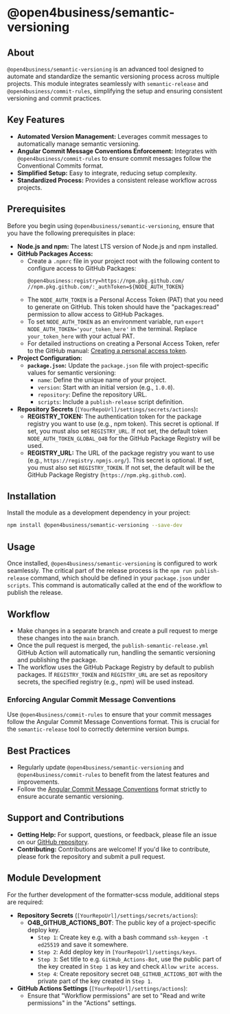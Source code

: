# @open4business/semantic-versioning

## About

`@open4business/semantic-versioning` is an advanced tool designed to automate and standardize the semantic versioning process across multiple projects. This module integrates seamlessly with `semantic-release` and `@open4business/commit-rules`, simplifying the setup and ensuring consistent versioning and commit practices.

## Key Features

- **Automated Version Management:** Leverages commit messages to automatically manage semantic versioning.
- **Angular Commit Message Conventions Enforcement:** Integrates with `@open4business/commit-rules` to ensure commit messages follow the Conventional Commits format.
- **Simplified Setup:** Easy to integrate, reducing setup complexity.
- **Standardized Process:** Provides a consistent release workflow across projects.

## Prerequisites

Before you begin using `@open4business/semantic-versioning`, ensure that you have the following prerequisites in place:

- **Node.js and npm:** The latest LTS version of Node.js and npm installed.
- **GitHub Packages Access:**
  - Create a `.npmrc` file in your project root with the following content to configure access to GitHub Packages:
    ```
    @open4business:registry=https://npm.pkg.github.com/
    //npm.pkg.github.com/:_authToken=${NODE_AUTH_TOKEN}
    ```
  - The `NODE_AUTH_TOKEN` is a Personal Access Token (PAT) that you need to generate on GitHub. This token should have the "packages:read" permission to allow access to GitHub Packages.
  - To set `NODE_AUTH_TOKEN` as an environment variable, run `export NODE_AUTH_TOKEN='your_token_here'` in the terminal. Replace `your_token_here` with your actual PAT.
  - For detailed instructions on creating a Personal Access Token, refer to the GitHub manual: [Creating a personal access token](https://docs.github.com/en/enterprise-server@3.6/authentication/keeping-your-account-and-data-secure/managing-your-personal-access-tokens#creating-a-personal-access-token).
- **Project Configuration:**
  - **`package.json`:** Update the `package.json` file with project-specific values for semantic versioning:
    - `name`: Define the unique name of your project.
    - `version`: Start with an initial version (e.g., `1.0.0`).
    - `repository`: Define the repository URL.
    - `scripts`: Include a `publish-release` script definition.
- **Repository Secrets** (`[YourRepoUrl]/settings/secrets/actions`)**:**
  - **REGISTRY_TOKEN:** The authentication token for the package registry you want to use (e.g., npm token). This secret is optional. If set, you must also set `REGISTRY_URL`. If not set, the default token `NODE_AUTH_TOKEN_GLOBAL_O4B` for the GitHub Package Registry will be used.
  - **REGISTRY_URL:** The URL of the package registry you want to use (e.g., `https://registry.npmjs.org/`). This secret is optional. If set, you must also set `REGISTRY_TOKEN`. If not set, the default will be the GitHub Package Registry (`https://npm.pkg.github.com`).

## Installation

Install the module as a development dependency in your project:

```bash
npm install @open4business/semantic-versioning --save-dev
```

## Usage

Once installed, `@open4business/semantic-versioning` is configured to work seamlessly. The critical part of the release process is the `npm run publish-release` command, which should be defined in your `package.json` under `scripts`. This command is automatically called at the end of the workflow to publish the release.

## Workflow

- Make changes in a separate branch and create a pull request to merge these changes into the `main` branch.
- Once the pull request is merged, the `publish-semantic-release.yml` GitHub Action will automatically run, handling the semantic versioning and publishing the package.
- The workflow uses the GitHub Package Registry by default to publish packages. If `REGISTRY_TOKEN` and `REGISTRY_URL` are set as repository secrets, the specified registry (e.g., npm) will be used instead.

### Enforcing Angular Commit Message Conventions

Use `@open4business/commit-rules` to ensure that your commit messages follow the Angular Commit Message Conventions format. This is crucial for the `semantic-release` tool to correctly determine version bumps.

## Best Practices

- Regularly update `@open4business/semantic-versioning` and `@open4business/commit-rules` to benefit from the latest features and improvements.
- Follow the [Angular Commit Message Conventions](https://github.com/angular/angular/blob/master/CONTRIBUTING.md#-commit-message-format) format strictly to ensure accurate semantic versioning.

## Support and Contributions

- **Getting Help:** For support, questions, or feedback, please file an issue on our [GitHub repository](https://github.com/open4business/semantic-versioning).
- **Contributing:** Contributions are welcome! If you'd like to contribute, please fork the repository and submit a pull request.

## Module Development

For the further development of the formatter-scss module, additional steps are required:

- **Repository Secrets** (`[YourRepoUrl]/settings/secrets/actions`):
  - **O4B_GITHUB_ACTIONS_BOT**: The public key of a project-specific deploy key.
    - `Step 1`: Create key e.g. with a bash command `ssh-keygen -t ed25519` and save it somewhere.
    - `Step 2`: Add deploy key in `[YourRepoUrl]/settings/keys`.
    - `Step 3`: Set title to e.g. `GitHub_Actions-Bot`, use the public part of the key created in `Step 1` as key and check `Allow write access`.
    - `Step 4`: Create repository secret `O4B_GITHUB_ACTIONS_BOT` with the private part of the key created in `Step 1`.
- **GitHub Actions Settings** (`[YourRepoUrl]/settings/actions`):
  - Ensure that "Workflow permissions" are set to "Read and write permissions" in the "Actions" settings.
